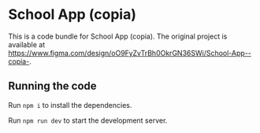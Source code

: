 
  # School App (copia)

  This is a code bundle for School App (copia). The original project is available at https://www.figma.com/design/oO9FyZvTrBh0OkrGN36SWi/School-App--copia-.

  ## Running the code

  Run `npm i` to install the dependencies.

  Run `npm run dev` to start the development server.
  